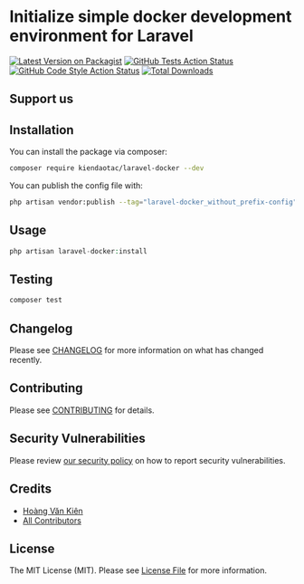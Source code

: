 # Initialize simple docker development environment for Laravel

[![Latest Version on Packagist](https://img.shields.io/packagist/v/kiendaotac/laravel-docker.svg?style=flat-square)](https://packagist.org/packages/kiendaotac/laravel-docker)
[![GitHub Tests Action Status](https://img.shields.io/github/workflow/status/kiendaotac/laravel-docker/run-tests?label=tests)](https://github.com/kiendaotac/laravel-docker/actions?query=workflow%3Arun-tests+branch%3Amain)
[![GitHub Code Style Action Status](https://img.shields.io/github/workflow/status/kiendaotac/laravel-docker/Check%20&%20fix%20styling?label=code%20style)](https://github.com/kiendaotac/laravel-docker/actions?query=workflow%3A"Check+%26+fix+styling"+branch%3Amain)
[![Total Downloads](https://img.shields.io/packagist/dt/kiendaotac/laravel-docker.svg?style=flat-square)](https://packagist.org/packages/kiendaotac/laravel-docker)

## Support us

## Installation

You can install the package via composer:

```bash
composer require kiendaotac/laravel-docker --dev
```

You can publish the config file with:
```bash
php artisan vendor:publish --tag="laravel-docker_without_prefix-config"
```

## Usage

```php
php artisan laravel-docker:install
```

## Testing

```bash
composer test
```

## Changelog

Please see [CHANGELOG](CHANGELOG.md) for more information on what has changed recently.

## Contributing

Please see [CONTRIBUTING](.github/CONTRIBUTING.md) for details.

## Security Vulnerabilities

Please review [our security policy](../../security/policy) on how to report security vulnerabilities.

## Credits

- [Hoàng Văn Kiên](https://github.com/kiendaotac)
- [All Contributors](../../contributors)

## License

The MIT License (MIT). Please see [License File](LICENSE.md) for more information.
